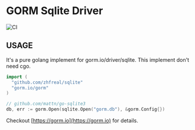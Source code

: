 # GORM Sqlite Driver

![CI](https://github.com/go-gorm/sqlite/workflows/CI/badge.svg)

## USAGE

It's a pure golang implement for gorm.io/driver/sqlite. This implement don't need cgo.

```go
import (
  "github.com/zhfreal/sqlite"
  "gorm.io/gorm"
)

// github.com/mattn/go-sqlite3
db, err := gorm.Open(sqlite.Open("gorm.db"), &gorm.Config{})
```

Checkout [https://gorm.io](https://gorm.io) for details.
